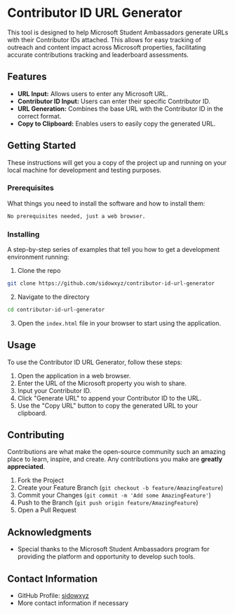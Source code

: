 # Contributor ID URL Generator

This tool is designed to help Microsoft Student Ambassadors generate URLs with their Contributor IDs attached. This allows for easy tracking of outreach and content impact across Microsoft properties, facilitating accurate contributions tracking and leaderboard assessments.

## Features

- **URL Input:** Allows users to enter any Microsoft URL.
- **Contributor ID Input:** Users can enter their specific Contributor ID.
- **URL Generation:** Combines the base URL with the Contributor ID in the correct format.
- **Copy to Clipboard:** Enables users to easily copy the generated URL.

## Getting Started

These instructions will get you a copy of the project up and running on your local machine for development and testing purposes.

### Prerequisites

What things you need to install the software and how to install them:

```bash
No prerequisites needed, just a web browser.
```

### Installing

A step-by-step series of examples that tell you how to get a development environment running:

1. Clone the repo
```bash
git clone https://github.com/sidowxyz/contributor-id-url-generator
```
2. Navigate to the directory
```bash
cd contributor-id-url-generator
```
3. Open the `index.html` file in your browser to start using the application.

## Usage

To use the Contributor ID URL Generator, follow these steps:

1. Open the application in a web browser.
2. Enter the URL of the Microsoft property you wish to share.
3. Input your Contributor ID.
4. Click "Generate URL" to append your Contributor ID to the URL.
5. Use the "Copy URL" button to copy the generated URL to your clipboard.

## Contributing

Contributions are what make the open-source community such an amazing place to learn, inspire, and create. Any contributions you make are **greatly appreciated**.

1. Fork the Project
2. Create your Feature Branch (`git checkout -b feature/AmazingFeature`)
3. Commit your Changes (`git commit -m 'Add some AmazingFeature'`)
4. Push to the Branch (`git push origin feature/AmazingFeature`)
5. Open a Pull Request



## Acknowledgments
- Special thanks to the Microsoft Student Ambassadors program for providing the platform and opportunity to develop such tools.

## Contact Information

- GitHub Profile: [sidowxyz](https://github.com/sidowxyz)
- More contact information if necessary

